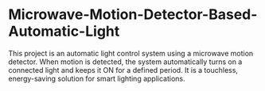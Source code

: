 # Microwave-Motion-Detector-Based-Automatic-Light
This project is an automatic light control system using a microwave motion detector. When motion is detected, the system automatically turns on a connected light and keeps it ON for a defined period. It is a touchless, energy-saving solution for smart lighting applications.
